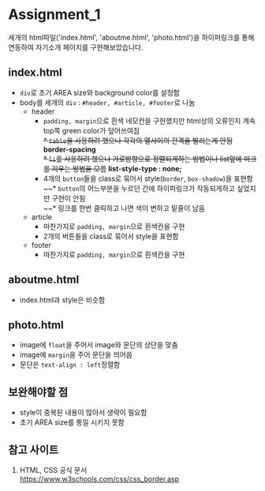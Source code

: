 # Assignment_1
세개의 html파일('index.html', 'aboutme.html', 'photo.html')을 하이퍼링크를 통해 연동하여 자기소개 페이지를 구현해보았습니다.

## index.html
* `div`로 초기 AREA size와 background color를 설정함
* body를 세개의 `div` : `#header, #article, #footer`로 나눔
  * header         
    * `padding, margin`으로 흰색 네모칸을 구현했지만 html상의 오류인지 계속 top쪽 green color가 덮어쓰여짐        
    ~~* `table`을 사용하려 했으나 각각의 열사이의 간격을 벌리는게 안됨~~ **border-spacing**              
    ~~* `li`를 사용하려 했으나 가로방향으로 정렬되게하는 방법이나 list앞에 마크를 지우는 방법을 모름~~ **list-style-type : none;**             
    * 4개의 `button`들을 class로 묶어서 style(`border`, `box-shadow`)을 표현함        
    ~~* `button`의 어느부분을 누르던 간에 하이퍼링크가 작동되게하고 싶었지만 구현이 안됨    
    ~~* 링크를 한번 클릭하고 나면 색이 변하고 밑줄이 남음
  * article
    * 마찬가지로 `padding, margin`으로 흰색칸을 구현
    * 2개의 버튼들을 class로 묶어서 style을 표현함
  * footer
    * 마찬가지로 `padding, margin`으로 흰색칸을 구현

## aboutme.html
* index.html과 style은 비슷함

## photo.html
* image에 `float`을 주어서 image와 문단의 상단을 맞춤
* image에 `margin`을 주어 문단을 띄어씀
* 문단은 `text-align : left`정렬함

## 보완해야할 점
* style이 중복된 내용이 많아서 생략이 필요함
* 초기 AREA size를 통일 시키지 못함

## 참고 사이트
1. HTML, CSS 공식 문서   
https://www.w3schools.com/css/css_border.asp
